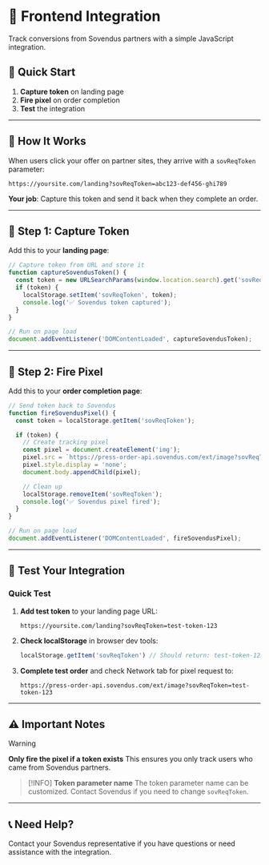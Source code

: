# 🛒 Frontend Integration

Track conversions from Sovendus partners with a simple JavaScript integration.

## 🚀 Quick Start

1. **Capture token** on landing page
2. **Fire pixel** on order completion
3. **Test** the integration

---

## 🔗 How It Works

When users click your offer on partner sites, they arrive with a `sovReqToken` parameter:

```
https://yoursite.com/landing?sovReqToken=abc123-def456-ghi789
```

**Your job**: Capture this token and send it back when they complete an order.

---

## 📝 Step 1: Capture Token

Add this to your **landing page**:

```javascript
// Capture token from URL and store it
function captureSovendusToken() {
  const token = new URLSearchParams(window.location.search).get('sovReqToken');
  if (token) {
    localStorage.setItem('sovReqToken', token);
    console.log('✅ Sovendus token captured');
  }
}

// Run on page load
document.addEventListener('DOMContentLoaded', captureSovendusToken);
```

---

## 🎯 Step 2: Fire Pixel

Add this to your **order completion page**:

```javascript
// Send token back to Sovendus
function fireSovendusPixel() {
  const token = localStorage.getItem('sovReqToken');

  if (token) {
    // Create tracking pixel
    const pixel = document.createElement('img');
    pixel.src = `https://press-order-api.sovendus.com/ext/image?sovReqToken=${token}`;
    pixel.style.display = 'none';
    document.body.appendChild(pixel);

    // Clean up
    localStorage.removeItem('sovReqToken');
    console.log('✅ Sovendus pixel fired');
  }
}

// Run on page load
document.addEventListener('DOMContentLoaded', fireSovendusPixel);
```

---

## 🧪 Test Your Integration

### Quick Test

1. **Add test token** to your landing page URL:

   ```
   https://yoursite.com/landing?sovReqToken=test-token-123
   ```

2. **Check localStorage** in browser dev tools:

   ```javascript
   localStorage.getItem('sovReqToken') // Should return: test-token-123
   ```

3. **Complete test order** and check Network tab for pixel request to:

   ```
   https://press-order-api.sovendus.com/ext/image?sovReqToken=test-token-123
   ```

---

## ⚠️ Important Notes

> [!WARNING]
> **Only fire the pixel if a token exists**
> This ensures you only track users who came from Sovendus partners.

> [!INFO]
> **Token parameter name**
> The token parameter name can be customized. Contact Sovendus if you need to change `sovReqToken`.

---

## 📞 Need Help?

Contact your Sovendus representative if you have questions or need assistance with the integration.
